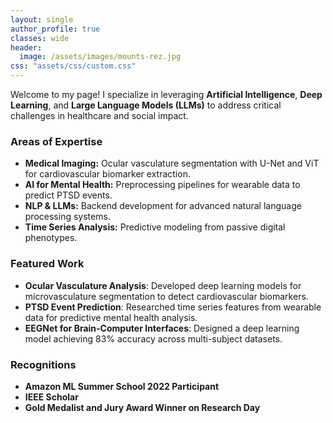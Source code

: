 ```yaml
---
layout: single
author_profile: true
classes: wide
header:
  image: /assets/images/mounts-rez.jpg
css: "assets/css/custom.css"
---
```


Welcome to my page! I specialize in leveraging **Artificial Intelligence**, **Deep Learning**, and **Large Language Models (LLMs)** to address critical challenges in healthcare and social impact.

### Areas of Expertise
- **Medical Imaging:** Ocular vasculature segmentation with U-Net and ViT for cardiovascular biomarker extraction.
- **AI for Mental Health:** Preprocessing pipelines for wearable data to predict PTSD events.
- **NLP & LLMs:** Backend development for advanced natural language processing systems.
- **Time Series Analysis:** Predictive modeling from passive digital phenotypes.

### Featured Work
- **Ocular Vasculature Analysis**: Developed deep learning models for microvasculature segmentation to detect cardiovascular biomarkers.
- **PTSD Event Prediction**: Researched time series features from wearable data for predictive mental health analysis.
- **EEGNet for Brain-Computer Interfaces**: Designed a deep learning model achieving 83% accuracy across multi-subject datasets.

### Recognitions
- **Amazon ML Summer School 2022 Participant**
- **IEEE Scholar**
- **Gold Medalist and Jury Award Winner on Research Day**
